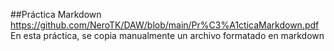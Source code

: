 ##Práctica Markdown 
https://github.com/NeroTK/DAW/blob/main/Pr%C3%A1cticaMarkdown.pdf
En esta práctica, se copia manualmente un archivo formatado en markdown
